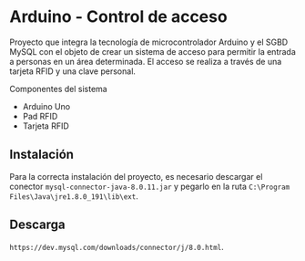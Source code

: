 # Arduino - Control de acceso
Proyecto que integra la tecnología de microcontrolador Arduino y el SGBD MySQL con el objeto de crear un sistema de acceso para permitir 
la entrada a personas en un área determinada. El acceso se realiza a través de una tarjeta RFID y una clave personal.

Componentes del sistema
* Arduino Uno
* Pad RFID
* Tarjeta RFID 

## Instalación
Para la correcta instalación del proyecto, es necesario descargar el conector `mysql-connector-java-8.0.11.jar` y pegarlo en la ruta 
`C:\Program Files\Java\jre1.8.0_191\lib\ext`.

## Descarga
`https://dev.mysql.com/downloads/connector/j/8.0.html`.
